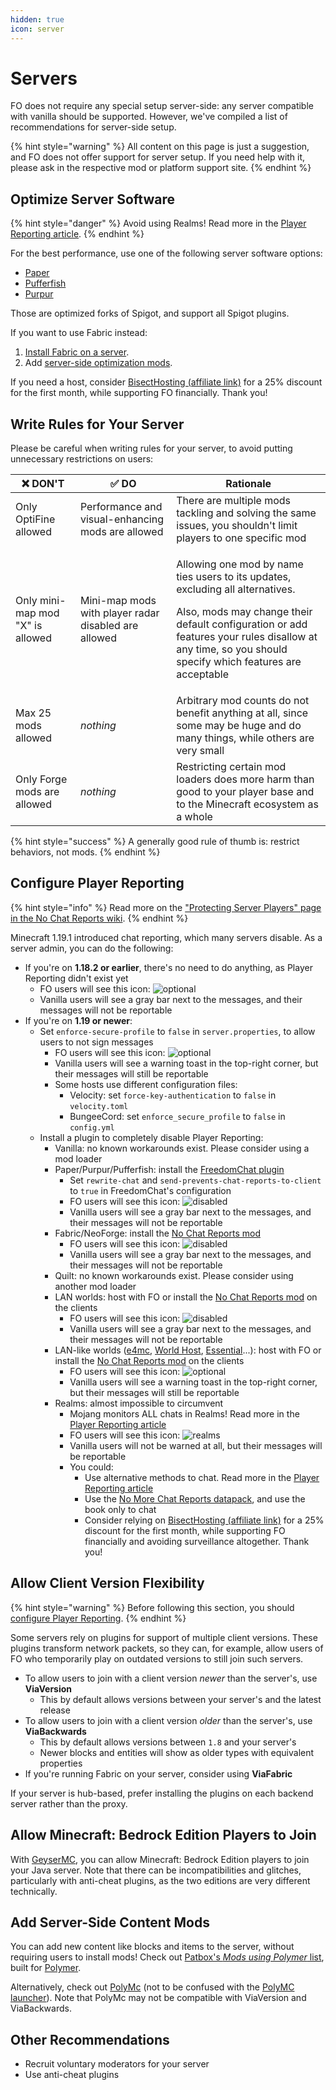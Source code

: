 ```yaml
---
hidden: true
icon: server
---
```


# Servers

FO does not require any special setup server-side: any server compatible with vanilla should be supported. However, we've compiled a list of recommendations for server-side setup.

{% hint style="warning" %}
All content on this page is just a suggestion, and FO does not offer support for server setup. If you need help with it, please ask in the respective mod or platform support site.
{% endhint %}

## Optimize Server Software

{% hint style="danger" %}
Avoid using Realms! Read more in the [Player Reporting article](../info/mods/player-reporting.md).
{% endhint %}

For the best performance, use one of the following server software options:

* [Paper](https://papermc.io/)
* [Pufferfish](https://github.com/pufferfish-gg/Pufferfish)
* [Purpur](https://github.com/PurpurMC/Purpur)

Those are optimized forks of Spigot, and support all Spigot plugins.

If you want to use Fabric instead:

1. [Install Fabric on a server](https://fabricmc.net/use/?page=server).
2. Add [server-side optimization mods](https://modrinth.com/mods?o=20\&f=categories:%27optimization%27\&g=categories:%27fabric%27\&nf=categories:cursed\&v=1.21.1\&e=server).

If you need a host, consider [BisectHosting (affiliate link)](https://download.fo/host) for a 25% discount for the first month, while supporting FO financially. Thank you!

## Write Rules for Your Server

Please be careful when writing rules for your server, to avoid putting unnecessary restrictions on users:

| ❌ DON'T                          | ✅ DO                                                 | Rationale                                                                                                                                                                                                                                           |
| -------------------------------- | ---------------------------------------------------- | --------------------------------------------------------------------------------------------------------------------------------------------------------------------------------------------------------------------------------------------------- |
| Only OptiFine allowed            | Performance and visual-enhancing mods are allowed    | There are multiple mods tackling and solving the same issues, you shouldn't limit players to one specific mod                                                                                                                                       |
| Only mini-map mod "X" is allowed | Mini-map mods with player radar disabled are allowed | <p>Allowing one mod by name ties users to its updates, excluding all alternatives.</p><p>Also, mods may change their default configuration or add features your rules disallow at any time, so you should specify which features are acceptable</p> |
| Max 25 mods allowed              | _nothing_                                            | Arbitrary mod counts do not benefit anything at all, since some may be huge and do many things, while others are very small                                                                                                                         |
| Only Forge mods are allowed      | _nothing_                                            | Restricting certain mod loaders does more harm than good to your player base and to the Minecraft ecosystem as a whole                                                                                                                              |

{% hint style="success" %}
A generally good rule of thumb is: restrict behaviors, not mods.
{% endhint %}

## Configure Player Reporting

{% hint style="info" %}
Read more on the ["Protecting Server Players" page in the No Chat Reports wiki](https://github.com/Aizistral-Studios/No-Chat-Reports/wiki/Protecting-server-players).
{% endhint %}

Minecraft 1.19.1 introduced chat reporting, which many servers disable. As a server admin, you can do the following:

* If you're on **1.18.2 or earlier**, there's no need to do anything, as Player Reporting didn't exist yet
  * FO users will see this icon: ![optional](https://i.ibb.co/hstcjW7/neutral.png)
  * Vanilla users will see a gray bar next to the messages, and their messages will not be reportable
* If you're on **1.19 or newer**:
  * Set `enforce-secure-profile` to `false` in `server.properties`, to allow users to not sign messages
    * FO users will see this icon: ![optional](https://i.ibb.co/hstcjW7/neutral.png)
    * Vanilla users will see a warning toast in the top-right corner, but their messages will still be reportable
    * Some hosts use different configuration files:
      * Velocity: set `force-key-authentication` to `false` in `velocity.toml`
      * BungeeCord: set `enforce_secure_profile` to `false` in `config.yml`
  * Install a plugin to completely disable Player Reporting:
    * Vanilla: no known workarounds exist. Please consider using a mod loader
    * Paper/Purpur/Pufferfish: install the [FreedomChat plugin](https://modrinth.com/mod/freedomchat)
      * Set `rewrite-chat` and `send-prevents-chat-reports-to-client` to `true` in FreedomChat's configuration
      * FO users will see this icon: ![disabled](https://i.ibb.co/QDFzXCT/secure.png)
      * Vanilla users will see a gray bar next to the messages, and their messages will not be reportable
    * Fabric/NeoForge: install the [No Chat Reports mod](https://modrinth.com/mod/no-chat-reports)
      * FO users will see this icon: ![disabled](https://i.ibb.co/QDFzXCT/secure.png)
      * Vanilla users will see a gray bar next to the messages, and their messages will not be reportable
    * Quilt: no known workarounds exist. Please consider using another mod loader
    * LAN worlds: host with FO or install the [No Chat Reports mod](https://modrinth.com/mod/no-chat-reports) on the clients
      * FO users will see this icon: ![disabled](https://i.ibb.co/QDFzXCT/secure.png)
      * Vanilla users will see a gray bar next to the messages, and their messages will not be reportable
    * LAN-like worlds ([e4mc](https://e4mc.link/), [World Host](https://modrinth.com/mod/world-host), [Essential](https://essential.gg/)...): host with FO or install the [No Chat Reports mod](https://modrinth.com/mod/no-chat-reports) on the clients
      * FO users will see this icon: ![optional](https://i.ibb.co/hstcjW7/neutral.png)
      * Vanilla users will see a warning toast in the top-right corner, but their messages will still be reportable
    * Realms: almost impossible to circumvent
      * Mojang monitors ALL chats in Realms! Read more in the [Player Reporting article](../info/mods/player-reporting.md)
      * FO users will see this icon: ![realms](https://i.ibb.co/gTxw84X/realms.png)
      * Vanilla users will not be warned at all, but their messages will be reportable
      * You could:
        * Use alternative methods to chat. Read more in the [Player Reporting article](../info/mods/player-reporting.md)
        * Use the [No More Chat Reports datapack](https://www.planetminecraft.com/data-pack/no-more-chat-reports-datapack), and use the book only to chat
        * Consider relying on [BisectHosting (affiliate link)](https://download.fo/host) for a 25% discount for the first month, while supporting FO financially and avoiding surveillance altogether. Thank you!

## Allow Client Version Flexibility

{% hint style="warning" %}
Before following this section, you should [configure Player Reporting](servers.md#configure-player-reporting).
{% endhint %}

Some servers rely on plugins for support of multiple client versions. These plugins transform network packets, so they can, for example, allow users of FO who temporarily play on outdated versions to still join such servers.

* To allow users to join with a client version _newer_ than the server's, use **ViaVersion**
  * This by default allows versions between your server's and the latest release
* To allow users to join with a client version _older_ than the server's, use **ViaBackwards**
  * This by default allows versions between `1.8` and your server's
  * Newer blocks and entities will show as older types with equivalent properties
* If you're running Fabric on your server, consider using **ViaFabric**

If your server is hub-based, prefer installing the plugins on each backend server rather than the proxy.

## Allow Minecraft: Bedrock Edition Players to Join

With [GeyserMC](https://geysermc.org/), you can allow Minecraft: Bedrock Edition players to join your Java server. Note that there can be incompatibilities and glitches, particularly with anti-cheat plugins, as the two editions are very different technically.

## Add Server-Side Content Mods

You can add new content like blocks and items to the server, without requiring users to install mods! Check out [Patbox's _Mods using Polymer_ list](https://github.com/Patbox/polymer/blob/dev/1.21/MODS.md), built for [Polymer](https://modrinth.com/mod/polymer).

Alternatively, check out [PolyMc](https://theepicblock.github.io/PolyMc) (not to be confused with the [PolyMC launcher](unsupported.md#polymc)). Note that PolyMc may not be compatible with ViaVersion and ViaBackwards.

## Other Recommendations

* Recruit voluntary moderators for your server
* Use anti-cheat plugins
